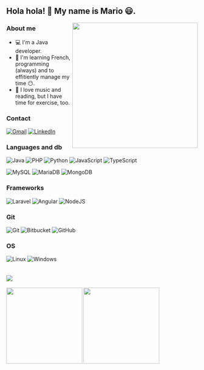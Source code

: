 ## Hola hola! 👋 My name is Mario :smiley:.

<img width="330px" align="right" src="https://github.com/mariof99/mariof99/assets/92574335/749247d3-a739-4738-ab9f-070a9227ff6f">

### About me

- :computer: I'm a Java developer.
- :book: I'm learning French, programming (always) and to effitiently manage my time :no_mouth:.
- :walking: I love music and reading, but I have time for exercise, too.


### Contact

[![Gmail](https://img.shields.io/badge/Gmail-D14836?style=for-the-badge&logo=gmail&logoColor=white)](mailto:marioferestevez@gmail.com)
[![LinkedIn](https://img.shields.io/badge/linkedin-%230077B5.svg?style=for-the-badge&logo=linkedin&logoColor=white)](https://www.linkedin.com/in/mario-fern%C3%A1ndez-est%C3%A9vez-02254b26a)

### Languages and db

![Java](https://img.shields.io/badge/java-%23ED8B00.svg?style=for-the-badge&logo=openjdk&logoColor=white)
![PHP](https://img.shields.io/badge/php-%23777BB4.svg?style=for-the-badge&logo=php&logoColor=white)
![Python](https://img.shields.io/badge/python-3670A0?style=for-the-badge&logo=python&logoColor=ffdd54)
![JavaScript](https://img.shields.io/badge/javascript-%23323330.svg?style=for-the-badge&logo=javascript&logoColor=%23F7DF1E)
![TypeScript](https://img.shields.io/badge/typescript-%23007ACC.svg?style=for-the-badge&logo=typescript&logoColor=white)

![MySQL](https://img.shields.io/badge/mysql-%2300f.svg?style=for-the-badge&logo=mysql&logoColor=white)
![MariaDB](https://img.shields.io/badge/MariaDB-003545?style=for-the-badge&logo=mariadb&logoColor=white)
![MongoDB](https://img.shields.io/badge/MongoDB-%234ea94b.svg?style=for-the-badge&logo=mongodb&logoColor=white)


### Frameworks

![Laravel](https://img.shields.io/badge/laravel-%23FF2D20.svg?style=for-the-badge&logo=laravel&logoColor=white)
![Angular](https://img.shields.io/badge/angular-%23DD0031.svg?style=for-the-badge&logo=angular&logoColor=white)
![NodeJS](https://img.shields.io/badge/node.js-6DA55F?style=for-the-badge&logo=node.js&logoColor=white)

### Git

![Git](https://img.shields.io/badge/git-%23F05033.svg?style=for-the-badge&logo=git&logoColor=white)
![Bitbucket](https://img.shields.io/badge/bitbucket-%230047B3.svg?style=for-the-badge&logo=bitbucket&logoColor=white)
![GitHub](https://img.shields.io/badge/github-%23121011.svg?style=for-the-badge&logo=github&logoColor=white)

### OS

![Linux](https://img.shields.io/badge/Linux-FCC624?style=for-the-badge&logo=linux&logoColor=black)
![Windows](https://img.shields.io/badge/Windows-0078D6?style=for-the-badge&logo=windows&logoColor=white)
<br />
<br />
<br />
<img sytles="width: 100%" src="https://github.com/mariof99/mariof99/blob/output/github-contribution-grid-snake.svg">
<br />
<br />
<img height=200 align="left" src="https://github-readme-stats.vercel.app/api/top-langs/?username=mariof99&theme=tokyonight&layout=donut"/>
</a>
<img height=200 align="rihgt" src="https://github-readme-stats.vercel.app/api?username=mariof99&show_icons=true&theme=tokyonight"/>
</a>
